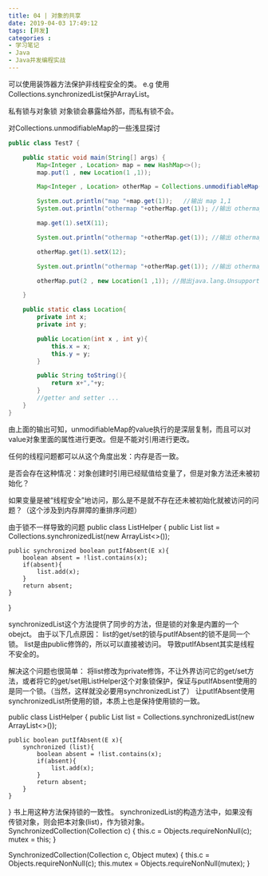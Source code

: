 ```yaml
---
title: 04 | 对象的共享
date: 2019-04-03 17:49:12
tags: [并发]
categories :
- 学习笔记
- Java
- Java并发编程实战
---
```


可以使用装饰器方法保护非线程安全的类。
e.g 使用Collections.synchronizedList保护ArrayList。

私有锁与对象锁
对象锁会暴露给外部，而私有锁不会。

对Collections.unmodifiableMap的一些浅显探讨
```java
public class Test7 {

    public static void main(String[] args) {
        Map<Integer , Location> map = new HashMap<>();
        map.put(1 , new Location(1 ,1));

        Map<Integer , Location> otherMap = Collections.unmodifiableMap(map);

        System.out.println("map "+map.get(1));   //输出 map 1,1
        System.out.println("othermap "+otherMap.get(1)); //输出 othermap 1,1

        map.get(1).setX(11);

        System.out.println("othermap "+otherMap.get(1)); //输出 othermap 11,1

        otherMap.get(1).setX(12);

        System.out.println("othermap "+otherMap.get(1)); //输出 othermap 12,1

        otherMap.put(2 , new Location(1 ,1)); //抛出java.lang.UnsupportedOperationException

    }

    public static class Location{
        private int x;
        private int y;

        public Location(int x , int y){
            this.x = x;
            this.y = y;
        }

        public String toString(){
            return x+","+y;
        }
        //getter and setter ...
    }
}
```
由上面的输出可知，unmodifiableMap的value执行的是深层复制，而且可以对value对象里面的属性进行更改。但是不能对引用进行更改。

任何的线程问题都可以从这个角度出发：内存是否一致。



是否会存在这种情况：对象创建时引用已经赋值给变量了，但是对象方法还未被初始化？

如果变量是被“线程安全”地访问，那么是不是就不存在还未被初始化就被访问的问题？（这个涉及到内存屏障的重排序问题）



由于锁不一样导致的问题
public class ListHelper<E> {
    public List<E> list = Collections.synchronizedList(new ArrayList<>());

    public synchronized boolean putIfAbsent(E x){
        boolean absent = !list.contains(x);
        if(absent){
            list.add(x);
        }
        return absent;
    }
}

synchronizedList这个方法提供了同步的方法，但是锁的对象是内置的一个obejct。
由于以下几点原因：
list的get/set的锁与putIfAbsent的锁不是同一个锁。
list是由public修饰的，所以可以直接被访问。
导致putIfAbsent其实是线程不安全的。

解决这个问题也很简单：
将list修改为private修饰，不让外界访问它的get/set方法，或者将它的get/set用ListHelper这个对象锁保护，保证与putIfAbsent使用的是同一个锁。（当然，这样就没必要用synchronizedList了）
让putIfAbsent使用synchronizedList所使用的锁，本质上也是保持使用锁的一致。

public class ListHelper<E> {
    public List<E> list = Collections.synchronizedList(new ArrayList<>());

    public boolean putIfAbsent(E x){
        synchronized (list){
            boolean absent = !list.contains(x);
            if(absent){
                list.add(x);
            }
            return absent;
        }
    }
}
书上用这种方法保持锁的一致性。
synchronizedList的构造方法中，如果没有传锁对象，则会把本对象(list)，作为锁对象。
SynchronizedCollection(Collection<E> c) {
    this.c = Objects.requireNonNull(c);
    mutex = this;
}

SynchronizedCollection(Collection<E> c, Object mutex) {
    this.c = Objects.requireNonNull(c);
    this.mutex = Objects.requireNonNull(mutex);
}









